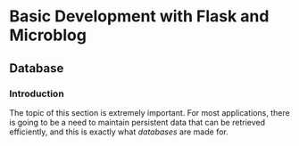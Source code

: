 # Basic Development with Flask and Microblog

## Database

### Introduction

The topic of this section is extremely important. For most applications,
there is going to be a need to maintain persistent data that can be 
retrieved efficiently, and this is exactly what *databases* are made 
for.
